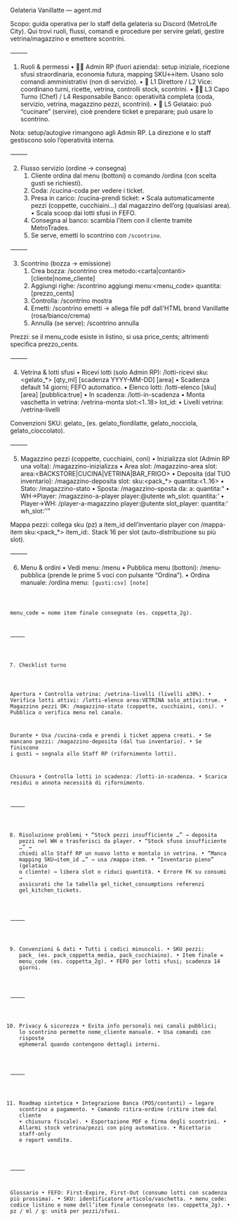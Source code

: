 Gelateria Vanillatte — agent.md

Scopo: guida operativa per lo staff della gelateria su Discord (MetroLife City). Qui trovi ruoli, flussi, comandi e procedure per servire gelati, gestire vetrina/magazzino e emettere scontrini.

⸻

1) Ruoli & permessi
	•	👮‍♂️ Admin RP (fuori azienda): setup iniziale, ricezione sfusi straordinaria, economia futura, mapping SKU↔item. Usano solo comandi amministrativi (non di servizio).
	•	🧭 L1 Direttore / L2 Vice: coordinano turni, ricette, vetrina, controlli stock, scontrini.
	•	👨‍🍳 L3 Capo Turno (Chef) / L4 Responsabile Banco: operatività completa (coda, servizio, vetrina, magazzino pezzi, scontrini).
	•	🍦 L5 Gelataio: può “cucinare” (servire), cioè prendere ticket e preparare; può usare lo scontrino.

Nota: setup/autogive rimangono agli Admin RP. La direzione e lo staff gestiscono solo l’operatività interna.

⸻

2) Flusso servizio (ordine → consegna)
	1.	Cliente ordina dal menu (bottoni) o comando /ordina (con scelta gusti se richiesti).
	2.	Coda: /cucina-coda per vedere i ticket.
	3.	Presa in carico: /cucina-prendi ticket:<id>
	•	Scala automaticamente pezzi (coppette, cucchiaini…) dal magazzino dell’org (qualsiasi area).
	•	Scala scoop dai lotti sfusi in FEFO.
	4.	Consegna al banco: scambia l’item con il cliente tramite MetroTrades.
	5.	Se serve, emetti lo scontrino con `/scontrino`.

⸻

3) Scontrino (bozza → emissione)
	1.	Crea bozza: /scontrino crea metodo:<carta|contanti> [cliente|nome_cliente]
	2.	Aggiungi righe: /scontrino aggiungi menu:<menu_code> quantita:<n> [prezzo_cents]
	3.	Controlla: /scontrino mostra
	4.	Emetti: /scontrino emetti → allega file pdf dall'HTML brand Vanillatte (rosa/bianco/crema)
	5.	Annulla (se serve): /scontrino annulla

Prezzi: se il menu_code esiste in listino, si usa price_cents; altrimenti specifica prezzo_cents.

⸻

4) Vetrina & lotti sfusi
	•	Ricevi lotti (solo Admin RP): /lotti-ricevi sku:<gelato_*> [qty_ml] [scadenza YYYY-MM-DD] [area]
	•	Scadenza default 14 giorni; FEFO automatico.
	•	Elenco lotti: /lotti-elenco [sku] [area] [pubblica:true]
	•	In scadenza: /lotti-in-scadenza
	•	Monta vaschetta in vetrina: /vetrina-monta slot:<1..18> lot_id:<id>
	•	Livelli vetrina: /vetrina-livelli

Convenzioni SKU: gelato_<gusto> (es. gelato_fiordilatte, gelato_nocciola, gelato_cioccolato).

⸻

5) Magazzino pezzi (coppette, cucchiaini, coni)
	•	Inizializza slot (Admin RP una volta): /magazzino-inizializza
	•	Area slot: /magazzino-area slot:<n> area:<BACKSTORE|CUCINA|VETRINA|BAR_FRIGO>
	•	Deposita (dal TUO inventario): /magazzino-deposita slot:<n> sku:<pack_*> quantita:<1..16>
	•	Stato: /magazzino-stato  • Sposta: /magazzino-sposta da:<n> a:<n> quantita:<q>
	•	WH→Player: /magazzino-a-player player:@utente wh_slot:<n> quantita:<q>
	•	Player→WH: /player-a-magazzino player:@utente slot_player:<n> quantita:<q> wh_slot:<n>

Mappa pezzi: collega sku (pz) a item_id dell’inventario player con /mappa-item sku:<pack_*> item_id:<id>. Stack 16 per slot (auto-distribuzione su più slot).

⸻

6) Menu & ordini
	•	Vedi menu: /menu
	•	Pubblica menu (bottoni): /menu-pubblica (prende le prime 5 voci con pulsante “Ordina”).
	•	Ordina manuale: /ordina menu:<code> [gusti:csv] [note]

menu_code = nome item finale consegnato (es. coppetta_2g).

⸻

7) Checklist turno

Apertura
	•	Controlla vetrina: /vetrina-livelli (livelli ≥30%).
	•	Verifica lotti attivi: /lotti-elenco area:VETRINA solo_attivi:true.
	•	Magazzino pezzi OK: /magazzino-stato (coppette, cucchiaini, coni).
	•	Pubblica o verifica menu nel canale.

Durante
	•	Usa /cucina-coda e prendi i ticket appena creati.
	•	Se mancano pezzi: /magazzino-deposita (dal tuo inventario).
	•	Se finiscono i gusti → segnala allo Staff RP (rifornimento lotti).

Chiusura
	•	Controlla lotti in scadenza: /lotti-in-scadenza.
	•	Scarica residui o annota necessità di rifornimento.

⸻

8) Risoluzione problemi
	•	“Stock pezzi insufficiente …” → deposita pezzi nel WH o trasferisci da player.
	•	“Stock sfuso insufficiente …” → chiedi allo Staff RP un nuovo lotto e montalo in vetrina.
	•	“Manca mapping SKU→item_id …” → usa /mappa-item.
	•	“Inventario pieno” (gelataio o cliente) → libera slot o riduci quantità.
	•	Errore FK su consumi → assicurati che la tabella gel_ticket_consumptions referenzi gel_kitchen_tickets.

⸻

9) Convenzioni & dati
	•	Tutti i codici minuscoli.
	•	SKU pezzi: pack_<nome> (es. pack_coppetta_media, pack_cucchiaino).
	•	Item finale = menu_code (es. coppetta_2g).
	•	FEFO per lotti sfusi; scadenza 14 giorni.

⸻

10) Privacy & sicurezza
	•	Evita info personali nei canali pubblici; lo scontrino permette nome_cliente manuale.
	•	Usa comandi con risposte ephemeral quando contengono dettagli interni.

⸻

11) Roadmap sintetica
	•	Integrazione Banca (POS/contanti) → legare scontrino a pagamento.
	•	Comando ritira-ordine (ritiro item dal cliente + chiusura fiscale).
	•	Esportazione PDF e firma degli scontrini.
	•	Allarmi stock vetrina/pezzi con ping automatico.
	•	Ricettario staff-only e report vendite.

⸻

Glossario
	•	FEFO: First-Expire, First-Out (consumo lotti con scadenza più prossima).
	•	SKU: identificatore articolo/vaschetta.
	•	menu_code: codice listino e nome dell’item finale consegnato (es. coppetta_2g).
	•	pz / ml / g: unità per pezzi/sfusi.
